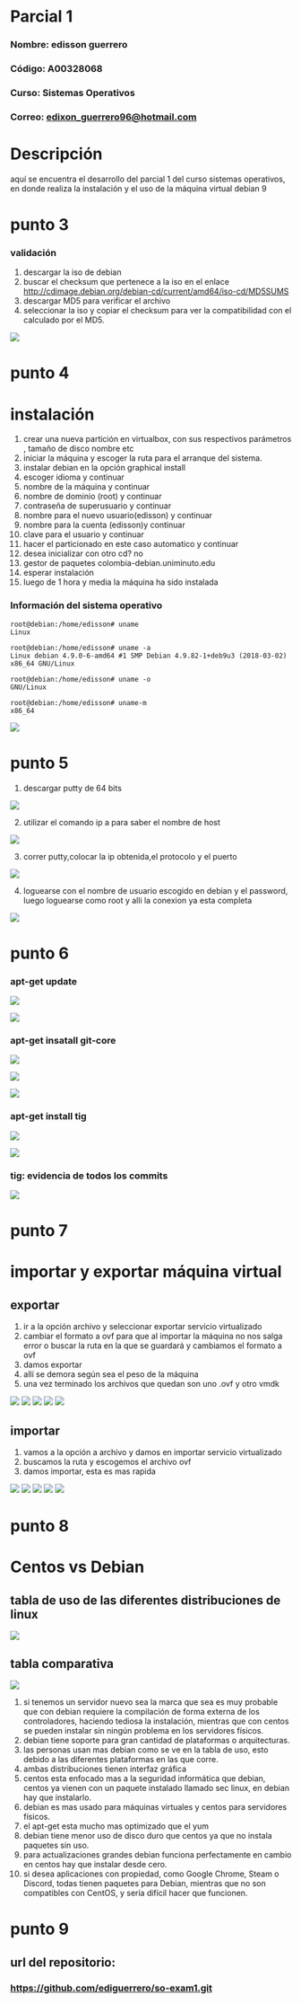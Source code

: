 # Parcial 1

### **Nombre:** edisson guerrero
### **Código:** A00328068
### **Curso:** Sistemas Operativos
### **Correo:** edixon_guerrero96@hotmail.com

# Descripción
aquí se encuentra el desarrollo del parcial 1 del curso sistemas operativos, en donde realiza la instalación y el uso de la máquina virtual debian 9

# punto 3
### validación
1. descargar la iso de debian 
2. buscar el checksum que pertenece a la iso en el enlace http://cdimage.debian.org/debian-cd/current/amd64/iso-cd/MD5SUMS
3. descargar MD5 para verificar el archivo
4. seleccionar la iso y copiar el checksum para ver la compatibilidad con el calculado por el MD5.

![][1]

# punto 4
# instalación
1. crear una nueva partición en virtualbox, con sus respectivos parámetros , tamaño de disco nombre etc
2. iniciar la máquina y escoger la ruta para el arranque del sistema.
3. instalar debian en la opción  graphical install
4. escoger idioma y continuar
5. nombre de la máquina y continuar
6. nombre de dominio (root) y continuar
7. contraseña de superusuario y continuar 
8. nombre para el nuevo usuario(edisson) y continuar
9. nombre para la cuenta (edisson)y continuar
10. clave para el usuario  y continuar
11. hacer el particionado en este caso automatico y continuar
12. desea inicializar con otro cd? no
13. gestor de paquetes colombia-debian.uniminuto.edu
14. esperar instalación
15. luego de 1 hora y media la máquina ha sido instalada
### Información del sistema operativo


```
root@debian:/home/edisson# uname
Linux
```
```
root@debian:/home/edisson# uname -a
Linux debian 4.9.0-6-amd64 #1 SMP Debian 4.9.82-1+deb9u3 (2018-03-02) x86_64 GNU/Linux
```
```
root@debian:/home/edisson# uname -o
GNU/Linux
```
```
root@debian:/home/edisson# uname-m
x86_64
```
![][14]

# punto 5

1. descargar putty de 64 bits

![][15]

2. utilizar el comando ip a para saber el nombre de host

![][16]

3. correr putty,colocar la ip obtenida,el protocolo y el puerto

![][17]

4. loguearse con el nombre de usuario escogido en debian y el password, luego loguearse como root y alli la conexion ya esta completa

![][18]

# punto 6
### apt-get update

![][19]

![][20]

### apt-get insatall git-core

![][21]

![][22]

![][23]

### apt-get install tig

![][24]

![][25]

### tig: evidencia de todos los commits

![][26]

# punto 7
# importar y exportar máquina virtual
## exportar
1. ir a la opción archivo y seleccionar exportar servicio virtualizado
2. cambiar el formato a ovf para que al importar la máquina no nos salga error o buscar la ruta en la que se guardará y cambiamos el formato a ovf
3. damos exportar
4. allí se demora según sea el peso de la máquina
5. una vez terminado los archivos que quedan son uno .ovf y otro vmdk

![][4]
![][5]
![][6]
![][7]
![][8]

## importar
1. vamos a la opción a archivo y damos en importar servicio virtualizado
2. buscamos la ruta y escogemos el archivo ovf
3. damos importar, esta es mas rapida

![][9]
![][10]
![][11]
![][12]
![][13]


###
# punto 8
# Centos vs Debian
## tabla de uso de las diferentes distribuciones de linux

![][2]

## tabla comparativa
![][3]

1. si tenemos un servidor nuevo sea la marca que sea es muy probable que con debian requiere la compilación de forma externa de los controladores, haciendo tediosa la instalación, mientras que con centos se pueden instalar sin ningún problema en los servidores físicos.
2. debian tiene soporte para gran cantidad de plataformas o arquitecturas.
3. las personas usan mas debian como se ve en la tabla de uso, esto debido a las diferentes plataformas en las que corre.
4. ambas distribuciones tienen interfaz gráfica
5. centos esta enfocado mas a la seguridad informática que debian, centos ya vienen con un paquete instalado llamado sec linux, en debian hay que instalarlo.
6. debian es mas usado para máquinas virtuales y centos para servidores físicos.
7. el apt-get esta mucho mas optimizado que el yum
8. debian tiene menor uso de disco duro que centos ya que no instala paquetes sin uso.
9. para actualizaciones grandes debian funciona perfectamente en cambio en centos hay que instalar desde cero.
10. si desea aplicaciones con propiedad, como Google Chrome, Steam o Discord, todas tienen paquetes para Debian, mientras que no son compatibles con CentOS, y sería difícil hacer que funcionen.


# punto 9 
## url del repositorio:
### https://github.com/ediguerrero/so-exam1.git




[1]:images/checksum.PNG
[2]:images/comparativa.PNG
[3]:images/usos.PNG
[4]:images/1.PNG
[5]:images/2.PNG
[6]:images/3.PNG
[7]:images/4.PNG
[8]:images/5.PNG
[9]:images/i1.PNG
[10]:images/i2.PNG
[11]:images/i3.PNG
[12]:images/i4.PNG
[13]:images/i5.PNG
[14]:images/carac.PNG
[15]:images/e1.PNG
[16]:images/e2.PNG
[17]:images/e3.PNG
[18]:images/e4.PNG
[19]:images/A1.PNG
[20]:images/A2.PNG
[21]:images/A3.PNG
[22]:images/A4.PNG
[23]:images/A5.PNG
[24]:images/A6.PNG
[25]:images/A7.PNG
[26]:images/A8.PNG
